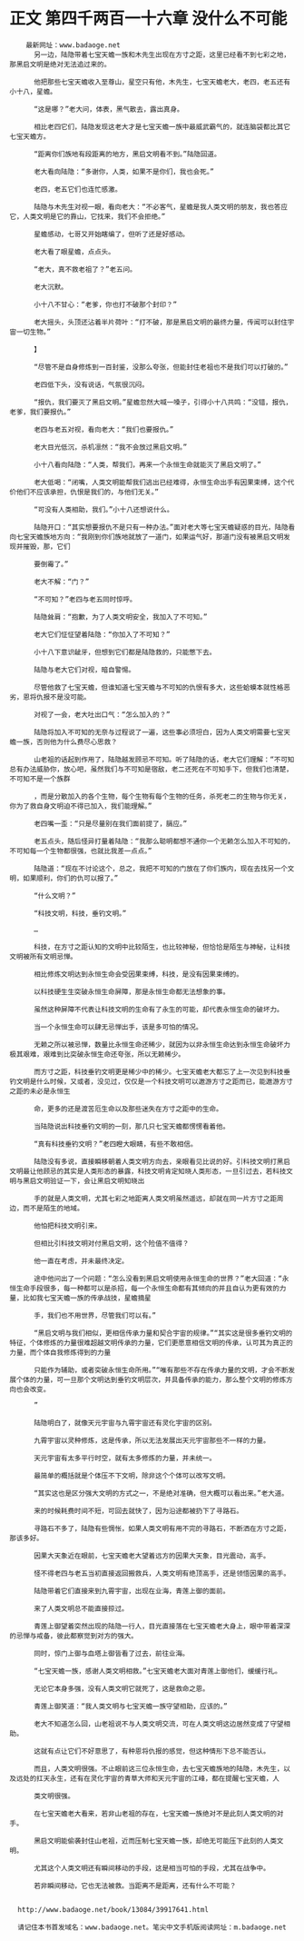 # 正文 第四千两百一十六章 没什么不可能
        最新网址：www.badaoge.net
          另一边，陆隐带着七宝天蟾一族和木先生出现在方寸之距，这里已经看不到七彩之地，那黑启文明是绝对无法追过来的。
      
          他把那些七宝天蟾收入至尊山，星空只有他，木先生，七宝天蟾老大，老四，老五还有小十八，星蟾。
      
          “这是哪？”老大问，体表，黑气散去，露出真身。
      
          相比老四它们，陆隐发现这老大才是七宝天蟾一族中最威武霸气的，就连脑袋都比其它七宝天蟾方。
      
          “距离你们族地有段距离的地方，黑启文明看不到。”陆隐回道。
      
          老大看向陆隐：“多谢你，人类，如果不是你们，我也会死。”
      
          老四，老五它们也连忙感激。
      
          陆隐与木先生对视一眼，看向老大：“不必客气，星蟾是我人类文明的朋友，我也答应它，人类文明是它的靠山，它找来，我们不会拒绝。”
      
          星蟾感动，七哥又开始瞎编了，但听了还是好感动。
      
          老大看了眼星蟾，点点头。
      
          “老大，真不救老祖了？”老五问。
      
          老大沉默。
      
          小十八不甘心：“老爹，你也打不破那个封印？”
      
          老大摇头，头顶还沾着半片荷叶：“打不破，那是黑启文明的最终力量，传闻可以封住宇宙一切生物。”
      
          】
      
          “尽管不是自身修炼到一百封鉴，没那么夸张，但能封住老祖也不是我们可以打破的。”
      
          老四低下头，没有说话，气氛很沉闷。
      
          “报仇，我们要灭了黑启文明。”星蟾忽然大喊一嗓子，引得小十八共鸣：“没错，报仇，老爹，我们要报仇。”
      
          老四与老五对视，看向老大：“我们也要报仇。”
      
          老大目光低沉，杀机凛然：“我不会放过黑启文明。”
      
          小十八看向陆隐：“人类，帮我们，再来一个永恒生命就能灭了黑启文明了。”
      
          老大低喝：“闭嘴，人类文明能帮我们逃出已经难得，永恒生命出手有因果束缚，这个代价他们不应该承担，仇恨是我们的，与他们无关。”
      
          “可没有人类相助，我们。”小十八还想说什么。
      
          陆隐开口：“其实想要报仇不是只有一种办法。”面对老大等七宝天蟾疑惑的目光，陆隐看向七宝天蟾族地方向：“我刚到你们族地就放了一道门，如果运气好，那道门没有被黑启文明发现并摧毁，那，它们
      
          要倒霉了。”
      
          老大不解：“门？”
      
          “不可知？”老四与老五同时惊呼。
      
          陆隐耸肩：“抱歉，为了人类文明安全，我加入了不可知。”
      
          老大它们怔怔望着陆隐：“你加入了不可知？”
      
          小十八下意识龇牙，但想到它们都是陆隐救的，只能憋下去。
      
          陆隐与老大它们对视，暗自警惕。
      
          尽管他救了七宝天蟾，但谁知道七宝天蟾与不可知的仇恨有多大，这些蛤蟆本就性格恶劣，恩将仇报不是没可能。
      
          对视了一会，老大吐出口气：“怎么加入的？”
      
          陆隐将加入不可知的无奈与过程说了一遍，这些事必须坦白，因为人类文明需要七宝天蟾一族，否则他为什么费尽心思救？
      
          山老祖的话起到作用了，陆隐越发顾忌不可知。听了陆隐的话，老大它们理解：“不可知总有办法威胁你，放心吧，虽然我们与不可知是宿敌，老二还死在不可知手下，但我们也清楚，不可知不是一个族群
      
          ，而是分散加入的各个生物，每个生物有每个生物的任务，杀死老二的生物与你无关，你为了救自身文明迫不得已加入，我们能理解。”
      
          老四嘴一歪：“只是尽量别在我们面前提了，膈应。”
      
          老五点头，随后怪异打量着陆隐：“我那么聪明都想不通你一个无赖怎么加入不可知的，不可知每一个生物都很强，也就比我差一点点。”
      
          陆隐道：“现在不讨论这个，总之，我把不可知的门放在了你们族内，现在去找另一个文明，如果顺利，你们的仇可以报了。”
      
          “什么文明？”
      
          “科技文明，科技，垂钓文明。”
      
          …
      
          科技，在方寸之距认知的文明中比较陌生，也比较神秘，但恰恰是陌生与神秘，让科技文明被所有文明忌惮。
      
          相比修炼文明达到永恒生命会受因果束缚，科技，是没有因果束缚的。
      
          以科技硬生生突破永恒生命屏障，那是永恒生命都无法想象的事。
      
          虽然这种屏障不代表让科技文明的生命有了永生的可能，却代表永恒生命的破坏力。
      
          当一个永恒生命可以肆无忌惮出手，该是多可怕的情况。
      
          无赖之所以被忌惮，数量比永恒生命还稀少，就因为以非永恒生命达到永恒生命破坏力极其艰难，艰难到比突破永恒生命还夸张，所以无赖稀少。
      
          而方寸之距，科技垂钓文明更是稀少中的稀少。七宝天蟾老大都忘了上一次见到科技垂钓文明是什么时候，又或者，没见过，仅仅是一个科技文明可以遨游方寸之距而已，能遨游方寸之距的未必是永恒生
      
          命，更多的还是渡苦厄生命以及那些迷失在方寸之距中的生命。
      
          当陆隐说出科技垂钓文明的一刻，那几只七宝天蟾都愣愣看着他。
      
          “真有科技垂钓文明？”老四瞪大眼睛，有些不敢相信。
      
          陆隐没有多说，直接瞬移朝着人类文明方向去，亲眼看见比说的好。引科技文明打黑启文明最让他顾忌的其实是人类形态的暴露，科技文明肯定知晓人类形态，一旦引过去，若科技文明与黑启文明验证一下，会让黑启文明知晓出
      
          手的就是人类文明，尤其七彩之地距离人类文明虽然遥远，却就在同一片方寸之距周边，而不是陌生的地域。
      
          他怕把科技文明引来。
      
          但相比引科技文明对付黑启文明，这个险值不值得？
      
          他一直在考虑，并未最终决定。
      
          途中他问出了一个问题：“怎么没看到黑启文明使用永恒生命的世界？”老大回道：“永恒生命手段很多，每一种都可以是杀招，每一个永恒生命都有其倾向的并且自认为更有效的力量，比如我七宝天蟾一族的传承战技，星蟾摘星
      
          手，我们也不用世界，尽管我们可以有。”
      
          “黑启文明与我们相似，更相信传承力量和契合宇宙的规律。”“其实这是很多垂钓文明的特征，个体修炼的力量很难超越文明传承的力量，它们更愿意相信文明的传承，认可其为真正的力量，而个体自我修炼得到的力量
      
          只能作为辅助，或者突破永恒生命所用。”“唯有那些不存在传承力量的文明，才会不断发展个体的力量，可一旦那个文明达到垂钓文明层次，并具备传承的能力，那么整个文明的修炼方向也会改变。
      
          ”
      
          陆隐明白了，就像天元宇宙与九霄宇宙还有灵化宇宙的区别。
      
          九霄宇宙以灵种修炼，这是传承，所以无法发展出天元宇宙那些不一样的力量。
      
          天元宇宙有太多平行时空，就有太多修炼的力量，并未统一。
      
          最简单的概括就是个体压不下文明，除非这个个体可以改写文明。
      
          “其实这也是区分强大文明的方式之一，不是绝对准确，但大概可以看出来。”老大道。
      
          来的时候耗费时间不短，可回去就快了，因为沿途都被扔下了寻路石。
      
          寻路石不多了，陆隐有些惆怅，如果人类文明有用不完的寻路石，不断洒在方寸之距，那该多好。
      
          因果大天象近在眼前，七宝天蟾老大望着远方的因果大天象，目光震动，高手。
      
          怪不得老四与老五当初直接返回搬救兵，人类文明有绝顶高手，还是领悟因果的高手。
      
          陆隐带着它们直接来到九霄宇宙，出现在业海，青莲上御的面前。
      
          来了人类文明总不能直接掠过。
      
          青莲上御望着突然出现的陆隐一行人，目光直接落在七宝天蟾老大身上，眼中带着深深的忌惮与戒备，彼此都察觉到对方的强大。
      
          同时，惊门上御与血塔上御皆看了过去，前往业海。
      
          “七宝天蟾一族，感谢人类文明相救。”七宝天蟾老大面对青莲上御他们，缓缓行礼。
      
          无论它本身多强，没有人类文明它就死了，这是救命之恩。
      
          青莲上御笑道：“我人类文明与七宝天蟾一族守望相助，应该的。”
      
          老大不知道怎么回，山老祖说不与人类文明交流，可在人类文明这边居然变成了守望相助。
      
          这就有点让它们不好意思了，有种恩将仇报的感觉，但这种情形下总不能否认。
      
          而且，人类文明很强。不止眼前这三位永恒生命，去七宝天蟾族地的陆隐，木先生，以及远处的扛天永生，还有在灵化宇宙的青草大师和天元宇宙的江峰，都在提醒七宝天蟾，人
      
          类文明很强。
      
          在七宝天蟾老大看来，若非山老祖的存在，七宝天蟾一族绝对不是此刻人类文明的对手。
      
          黑启文明能偷袭封住山老祖，近而压制七宝天蟾一族，却绝无可能压下此刻的人类文明。
      
          尤其这个人类文明还有瞬间移动的手段，这是相当可怕的手段，尤其在战争中。
      
          若非瞬间移动，它也无法被救。当距离不是距离，还有什么不可能？
      
      
      http://www.badaoge.net/book/13084/39917641.html
      
      请记住本书首发域名：www.badaoge.net。笔尖中文手机版阅读网址：m.badaoge.net